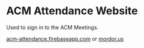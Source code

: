 # ACM Attendance Website

Used to sign in to the ACM Meetings.

[acm-attendance.firebaseapp.com](http://acm-attendance.firebaseapp.com)
or 
[mordor.us](http://mordor.us)
